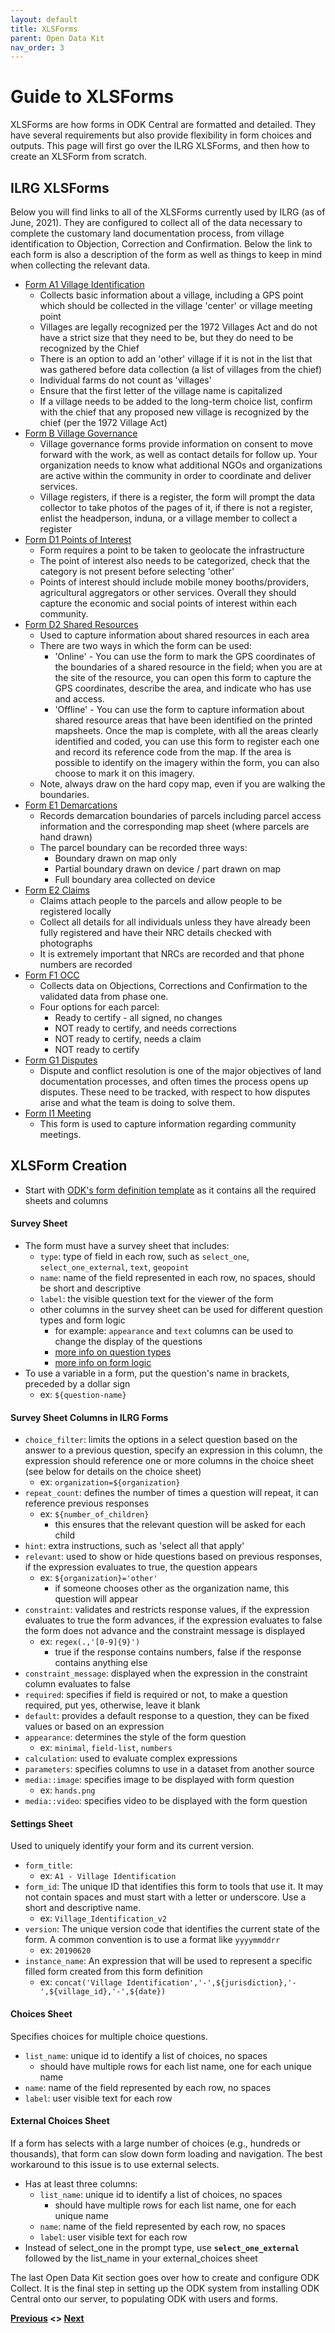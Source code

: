 ```yaml
---
layout: default
title: XLSForms
parent: Open Data Kit
nav_order: 3
---
```

# Guide to XLSForms
XLSForms are how forms in ODK Central are formatted and detailed. They have several requirements but also provide flexibility in form choices and outputs. This page will first go over the ILRG XLSForms, and then how to create an XLSForm from scratch. 

## ILRG XLSForms
Below you will find links to all of the XLSForms currently used by ILRG (as of June, 2021). They are configured to collect all of the data necessary to complete the customary land documentation process, from village identification to Objection, Correction and Confirmation. Below the link to each form is also a description of the form as well as things to keep in mind when collecting the relevant data.
- [Form A1 Village Identification](/Pages/ODK/ODKAssets/A1_Village_Identification.xlsx)
    - Collects basic information about a village, including a GPS point which should be collected in the village 'center' or village meeting point
    - Villages are legally recognized per the 1972 Villages Act and do not have a strict size that they need to be, but they do need to be recognized by the Chief
    - There is an option to add an 'other' village if it is not in the list that was gathered before data collection (a list of villages from the chief)
    - Individual farms do not count as 'villages'
    - Ensure that the first letter of the village name is capitalized
     - If a village needs to be added to the long-term choice list, confirm with the chief that any proposed new village is recognized by the chief (per the 1972 Village Act)
- [Form B Village Governance](/Pages/ODK/ODKAssets/B_Village_Governance.xlsx)
    - Village governance forms provide information on consent to move forward with the work, as well as contact details for follow up. Your organization needs to know what additional NGOs and organizations are active within the community in order to coordinate and deliver services.
    - Village registers, if there is a register, the form will prompt the data collector to take photos of the pages of it, if there is not a register, enlist the headperson, induna, or a village member to collect a register 
- [Form D1 Points of Interest](/Pages/ODK/ODKAssets/D1_Shared_Resources_Points.xlsx)
    - Form requires a point to be taken to geolocate the infrastructure
    - The point of interest also needs to be categorized, check that the category is not present before selecting 'other'
    - Points of interest should include mobile money booths/providers, agricultural aggregators or other services. Overall they should capture the economic and social points of interest within each community. 
- [Form D2 Shared Resources](/Pages/ODK/ODKAssets/D2_Shared_Resources_Areas.xlsx)
    - Used to capture information about shared resources in each area
    - There are two ways in which the form can be used:
        - 'Online' - You can use the form to mark the GPS coordinates of the boundaries of a shared resource in the field; when you are at the site of the resource, you can open this form to capture the GPS coordinates, describe the area, and indicate who has use and access.
        - 'Offline' - You can use the form to capture information about shared resource areas that have been identified on the printed mapsheets. Once the map is complete, with all the areas clearly identified and coded, you can use this form to register each one and record its reference code from the map. If the area is possible to identify on the imagery within the form, you can also choose to mark it on this imagery.
    - Note, always draw on the hard copy map, even if you are walking the boundaries.
- [Form E1 Demarcations](/Pages/ODK/ODKAssets/E1_Demarcation.xlsx)
    - Records demarcation boundaries of parcels including parcel access information and the corresponding map sheet (where parcels are hand drawn)
    - The parcel boundary can be recorded three ways:
        - Boundary drawn on map only 
        - Partial boundary drawn on device / part drawn on map
        - Full boundary area collected on device 
- [Form E2 Claims](/Pages/ODK/ODKAssets/E2_Claims.xlsx)
    - Claims attach people to the parcels and allow people to be registered locally
    - Collect all details for all individuals unless they have already been fully registered and have their NRC details checked with photographs 
    - It is extremely important that NRCs are recorded and that phone numbers are recorded
- [Form F1 OCC](/Pages/ODK/ODKAssets/F1_Objections_Corrections.xlsx)
    - Collects data on Objections, Corrections and Confirmation to the validated data from phase one. 
    - Four options for each parcel:
        - Ready to certify - all signed, no changes
        - NOT ready to certify, and needs corrections
        - NOT ready to certify, needs a claim
        - NOT ready to certify 
- [Form G1 Disputes](/Pages/ODK/ODKAssets/G1_Disputes.xlsx)
    - Dispute and conflict resolution is one of the major objectives of land documentation processes, and often times the process opens up disputes. These need to be tracked, with respect to how disputes arise and what the team is doing to solve them. 
- [Form I1 Meeting](/Pages/ODK/ODKAssets/I1_Meeting.xlsx)
    - This form is used to capture information regarding community meetings. 

## XLSForm Creation
- Start with [ODK's form definition template](https://docs.google.com/spreadsheets/d/1v9Bumt3R0vCOGEKQI6ExUf2-8T72-XXp_CbKKTACuko/edit#gid=0) as it contains all the required sheets and columns

#### **Survey Sheet**
- The form must have a survey sheet that includes:
    - `type`: type of field in each row, such as `select_one`, `select_one_external`, `text`, `geopoint`
    - `name`: name of the field represented in each row, no spaces, should be short and descriptive
    - `label`: the visible question text for the viewer of the form
    - other columns in the survey sheet can be used for different question types and form logic
        - for example: `appearance` and `text` columns can be used to change the display of the questions
        - [more info on question types](https://docs.getodk.org/form-question-types/)
        - [more info on form logic](https://docs.getodk.org/form-logic/)
- To use a variable in a form, put the question's name in brackets, preceded by a dollar sign
    - ex: `${question-name}`

#### Survey Sheet Columns in ILRG Forms
- `choice_filter`: limits the options in a select question based on the answer to a previous question, specify an expression in this column, the expression should reference one or more columns in the choice sheet (see below for details on the choice sheet)
    - ex: `organization=${organization}`
- `repeat_count`: defines the number of times a question will repeat, it can reference previous responses
    - ex: `${number_of_children}`
        - this ensures that the relevant question will be asked for each child
- `hint`: extra instructions, such as 'select all that apply'
- `relevant`: used to show or hide questions based on previous responses, if the expression evaluates to true, the question appears
    - ex: `${organization}='other'`
        - if someone chooses other as the organization name, this question will appear
- `constraint`: validates and restricts response values, if the expression evaluates to true the form advances, if the expression evaluates to false the form does not advance and the constraint message is displayed
    - ex: `regex(.,'[0-9]{9}')`
        - true if the response contains numbers, false if the response contains anything else
- `constraint_message`: displayed when the expression in the constraint column evaluates to false
- `required`: specifies if field is required or not, to make a question required, put yes, otherwise, leave it blank
- `default`: provides a default response to a question, they can be fixed values or based on an expression
- `appearance`: determines the style of the form question
    - ex: `minimal`, `field-list`, `numbers`
- `calculation`: used to evaluate complex expressions
- `parameters`: specifies columns to use in a dataset from another source
- `media::image`: specifies image to be displayed with form question
    - ex: `hands.png`
- `media::video`: specifies video to be displayed with the form question

#### **Settings Sheet**
Used to uniquely identify your form and its current version.
- `form_title`:
    - ex: `A1 - Village Identification`
- `form_id`: The unique ID that identifies this form to tools that use it. It may not contain spaces and must start with a letter or underscore. Use a short and descriptive name.
    - ex: `Village_Identification_v2`
- `version`: The unique version code that identifies the current state of the form. A common convention is to use a format like `yyyymmddrr`
    - ex: `20190620`
- `instance_name`: An expression that will be used to represent a specific filled form created from this form definition
    - ex: `concat('Village Identification','-',${jurisdiction},'-',${village_id},'-',${date})`

#### **Choices Sheet**
Specifies choices for multiple choice questions.
- `list_name`: unique id to identify a list of choices, no spaces
    - should have multiple rows for each list name, one for each unique name
- `name`: name of the field represented by each row, no spaces
- `label`: user visible text for each row

#### **External Choices Sheet**
If a form has selects with a large number of choices (e.g., hundreds or thousands), that form can slow down form loading and navigation. The best workaround to this issue is to use external selects.
- Has at least three columns:
    - `list_name`: unique id to identify a list of choices, no spaces
        - should have multiple rows for each list name, one for each unique name
    - `name`: name of the field represented by each row, no spaces
    - `label`: user visible text for each row
- Instead of select_one in the prompt type, use **`select_one_external`** followed by the list_name in your external_choices sheet

The last Open Data Kit section goes over how to create and configure ODK Collect. It is the final step in setting up the ODK system from installing ODK Central onto our server, to populating ODK with users and forms. 

**[Previous](NavigatingODKCentral.html) <> [Next](ODK_Collect.html)**